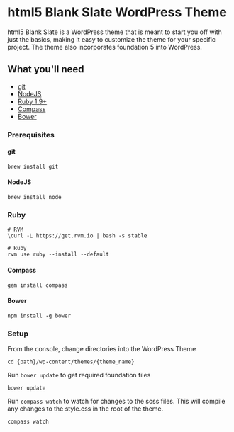 # html5 Blank Slate WordPress Theme

html5 Blank Slate is a WordPress theme that is meant to start you off with just the basics, making it easy to customize the theme for your specific project. The theme also incorporates foundation 5 into WordPress.

## What you'll need
- [git](http://git-scm.com/)
- [NodeJS](http://nodejs.org/)
- [Ruby 1.9+](https://www.ruby-lang.org/)
- [Compass](http://compass-style.org/)
- [Bower](http://bower.io/)

### Prerequisites

#### git
```
brew install git
```

#### NodeJS
```
brew install node
```

### Ruby
```
# RVM
\curl -L https://get.rvm.io | bash -s stable

# Ruby
rvm use ruby --install --default
```

#### Compass
```
gem install compass
```

#### Bower
```
npm install -g bower
```

### Setup

From the console, change directories into the WordPress Theme
```
cd {path}/wp-content/themes/{theme_name}
```

Run `bower update` to get required foundation files
```
bower update
```

Run `compass watch` to watch for changes to the scss files. This will compile any changes to the style.css in the root of the theme.
```
compass watch
```
